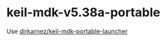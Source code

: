 keil-mdk-v5.38a-portable
========================
Use [dirkarnez/keil-mdk-portable-launcher](https://github.com/dirkarnez/keil-mdk-portable-launcher)
